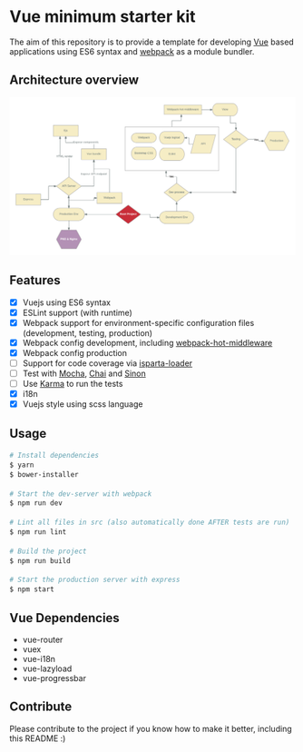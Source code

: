 # Vue minimum starter kit
The aim of this repository is to provide a template for developing [Vue](https://vuejs.org/) based applications using ES6 syntax and [webpack](https://webpack.github.io/) as a module bundler.
 
## Architecture overview

![architecture](https://raw.githubusercontent.com/Vietworm/vue-minimum-starter-kit/master/architecture-mockup.png)

## Features

- [x] Vuejs using ES6 syntax
- [x] ESLint support (with runtime) 
- [x] Webpack support for environment-specific configuration files (development, testing, production)
- [x] Webpack config development, including [webpack-hot-middleware](https://github.com/glenjamin/webpack-hot-middleware)
- [x] Webpack config production
- [ ] Support for code coverage via [isparta-loader](https://github.com/deepsweet/isparta-loader)
- [ ] Test with [Mocha](http://mochajs.org/), [Chai](http://chaijs.com/) and [Sinon](http://sinonjs.org/)
- [ ] Use [Karma](http://karma-runner.github.io/) to run the tests
- [x] i18n
- [x] Vuejs style using scss language

## Usage

```bash
# Install dependencies
$ yarn
$ bower-installer

# Start the dev-server with webpack
$ npm run dev

# Lint all files in src (also automatically done AFTER tests are run)
$ npm run lint

# Build the project
$ npm run build

# Start the production server with express
$ npm start
```

## Vue Dependencies

* vue-router
* vuex
* vue-i18n
* vue-lazyload
* vue-progressbar

## Contribute

Please contribute to the project if you know how to make it better, including this README :)


